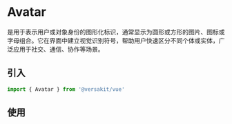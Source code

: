 # Avatar

是用于表示用户或对象身份的图形化标识，通常显示为圆形或方形的图片、图标或字母组合。它在界面中建立视觉识别符号，帮助用户快速区分不同个体或实体，广泛应用于社交、通信、协作等场景。

## 引入

```typescript
import { Avatar } from '@versakit/vue'
```

## 使用

<demo vue="./example/index.vue" />
